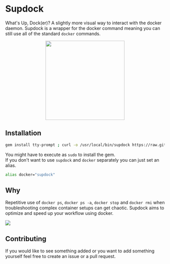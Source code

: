 # Supdock
What's Up, Dock(er)? A slightly more visual way to interact with the docker daemon. Supdock is a wrapper for the docker command meaning you can still use all of the standard `docker` commands.

<p align="center">
<img src="https://i.imgur.com/ATV0nP7.png" width="250">

## Installation
```bash
gem install tty-prompt ; curl -o /usr/local/bin/supdock https://raw.githubusercontent.com/segersniels/supdock/master/supdock ; chmod +x /usr/local/bin/supdock
```

You might have to execute as `sudo` to install the gem.  
If you don't want to use `supdock` and `docker` separately you can just set an alias.

```bash
alias docker="supdock"
```

## Why
Repetitive use of `docker ps`, `docker ps -a`, `docker stop` and `docker rmi` when troubleshooting  complex container setups can get chaotic. Supdock aims to optimize and speed up your workflow using docker.

![](https://i.gyazo.com/c1e63cfff8edf9e7c47397b642e1ceaf.gif)

## Contributing
If you would like to see something added or you want to add something yourself feel free to create an issue or a pull request.
